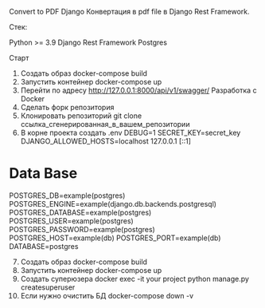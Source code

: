 Convert to PDF Django
Конвертация в pdf file в Django Rest Framework.

Стек:

Python >= 3.9
Django Rest Framework
Postgres

Старт
1) Создать образ
docker-compose build
2) Запустить контейнер
docker-compose up
3) Перейти по адресу
http://127.0.0.1:8000/api/v1/swagger/
Разработка с Docker
4) Сделать форк репозитория
5) Клонировать репозиторий
git clone ссылка_сгенерированная_в_вашем_репозитории
6) В корне проекта создать .env
DEBUG=1
SECRET_KEY=secret_key
DJANGO_ALLOWED_HOSTS=localhost 127.0.0.1 [::1]

# Data Base
POSTGRES_DB=example(postgres)
POSTGRES_ENGINE=example(django.db.backends.postgresql)
POSTGRES_DATABASE=example(postgres)
POSTGRES_USER=example(postgres)
POSTGRES_PASSWORD=example(postgres)
POSTGRES_HOST=example(db)
POSTGRES_PORT=example(db)
DATABASE=postgres

7) Создать образ
docker-compose build
8) Запустить контейнер
docker-compose up
9) Создать суперюзера
docker exec -it your project python manage.py createsuperuser
10) Если нужно очистить БД
docker-compose down -v
